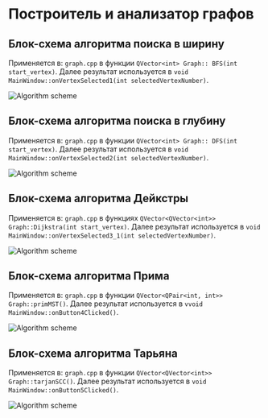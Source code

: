 # Построитель и анализатор графов

## Блок-схема алгоритма поиска в ширину

Применяется в: `graph.cpp` в функции `QVector<int> Graph:: BFS(int start_vertex)`. Далее результат используется в `void MainWindow::onVertexSelected1(int selectedVertexNumber)`.

![Algorithm scheme](https://github.com/vykyky/Fundamentals-of-algorithmization-and-programming/blob/f0e338bcfd4564a6477101ce721a8027f198933b/353503/%D0%9C%D0%B0%D1%80%D1%87%D0%B5%D0%BD%D0%BA%D0%BE%20%D0%9C.%D0%92./%D0%9A%D1%83%D1%80%D1%81%D0%BE%D0%B2%D0%B0%D1%8F%20%D1%80%D0%B0%D0%B1%D0%BE%D1%82%D0%B0/Schemes/Scheme1/Scheme1.png)

## Блок-схема алгоритма поиска в глубину

Применяется в: `graph.cpp` в функции `QVector<int> Graph:: DFS(int start_vertex)`. Далее результат используется в `void MainWindow::onVertexSelected2(int selectedVertexNumber)`.

![Algorithm scheme](https://github.com/vykyky/Fundamentals-of-algorithmization-and-programming/blob/f0e338bcfd4564a6477101ce721a8027f198933b/353503/%D0%9C%D0%B0%D1%80%D1%87%D0%B5%D0%BD%D0%BA%D0%BE%20%D0%9C.%D0%92./%D0%9A%D1%83%D1%80%D1%81%D0%BE%D0%B2%D0%B0%D1%8F%20%D1%80%D0%B0%D0%B1%D0%BE%D1%82%D0%B0/Schemes/Scheme2/Scheme2.png)

## Блок-схема алгоритма Дейкстры

Применяется в: `graph.cpp` в функциях `QVector<QVector<int>> Graph::Dijkstra(int start_vertex)`. Далее результат используется в `void MainWindow::onVertexSelected3_1(int selectedVertexNumber)`.

![Algorithm scheme](https://github.com/vykyky/Fundamentals-of-algorithmization-and-programming/blob/f0e338bcfd4564a6477101ce721a8027f198933b/353503/%D0%9C%D0%B0%D1%80%D1%87%D0%B5%D0%BD%D0%BA%D0%BE%20%D0%9C.%D0%92./%D0%9A%D1%83%D1%80%D1%81%D0%BE%D0%B2%D0%B0%D1%8F%20%D1%80%D0%B0%D0%B1%D0%BE%D1%82%D0%B0/Schemes/Scheme3/Scheme3.png)

## Блок-схема алгоритма Прима

Применяется в: `graph.cpp` в функции `QVector<QPair<int, int>> Graph::primMST()`. Далее результат используется в `vvoid MainWindow::onButton4Clicked()`.

![Algorithm scheme](https://github.com/vykyky/Fundamentals-of-algorithmization-and-programming/blob/f0e338bcfd4564a6477101ce721a8027f198933b/353503/%D0%9C%D0%B0%D1%80%D1%87%D0%B5%D0%BD%D0%BA%D0%BE%20%D0%9C.%D0%92./%D0%9A%D1%83%D1%80%D1%81%D0%BE%D0%B2%D0%B0%D1%8F%20%D1%80%D0%B0%D0%B1%D0%BE%D1%82%D0%B0/Schemes/Scheme4/Scheme4.png)

## Блок-схема алгоритма Тарьяна

Применяется в: `graph.cpp` в функции `QVector<QVector<int>> Graph::tarjanSCC()`. Далее результат используется в `void MainWindow::onButton5Clicked()`.

![Algorithm scheme](https://github.com/vykyky/Fundamentals-of-algorithmization-and-programming/blob/f0e338bcfd4564a6477101ce721a8027f198933b/353503/%D0%9C%D0%B0%D1%80%D1%87%D0%B5%D0%BD%D0%BA%D0%BE%20%D0%9C.%D0%92./%D0%9A%D1%83%D1%80%D1%81%D0%BE%D0%B2%D0%B0%D1%8F%20%D1%80%D0%B0%D0%B1%D0%BE%D1%82%D0%B0/Schemes/Scheme5/Scheme5.png)
